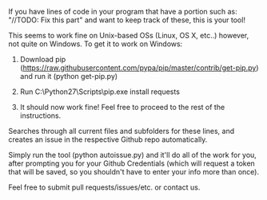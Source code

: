 If you have lines of code in your program that have a portion such as: "//TODO: Fix this part" and want to keep track of these, this is your tool!

This seems to work fine on Unix-based OSs (Linux, OS X, etc..) however, not quite on Windows.
To get it to work on Windows:

1. Download pip (https://raw.githubusercontent.com/pypa/pip/master/contrib/get-pip.py) and run it (python get-pip.py)

2. Run C:\Python27\Scripts\pip.exe install requests

3. It should now work fine! Feel free to proceed to the rest of the instructions.

Searches through all current files and subfolders for these lines, and creates an issue in the respective Github repo automatically. 

Simply run the tool (python autoissue.py) and it'll do all of the work for you, after prompting you for your Github Credentials (which will request a token that will be saved, so you shouldn't have to enter your info more than once).

Feel free to submit pull requests/issues/etc. or contact us.
